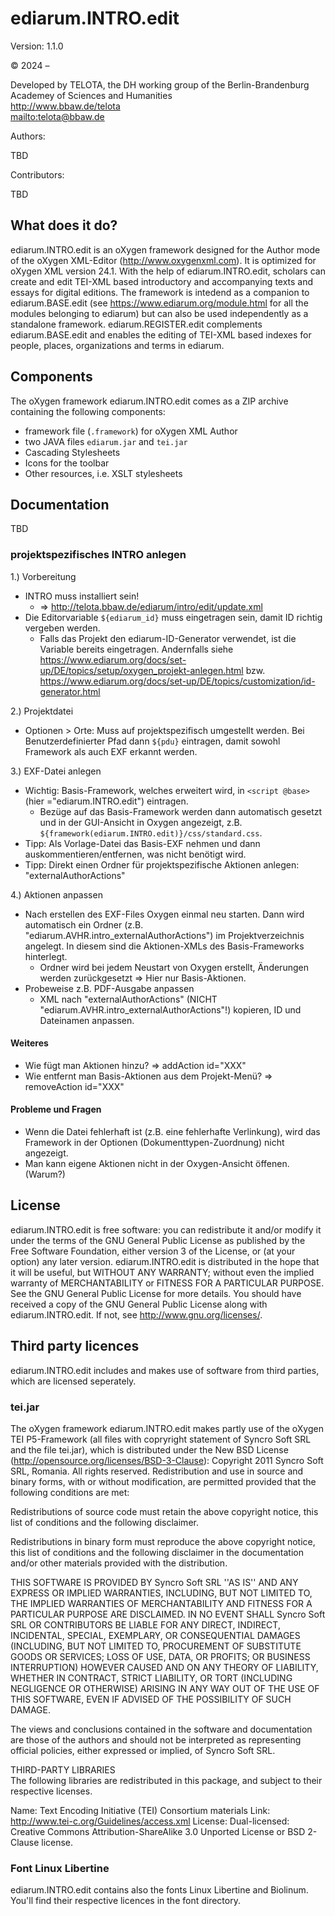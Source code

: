 # ediarum.INTRO.edit

Version: 1.1.0

© 2024 –

Developed by TELOTA, the DH working group of the Berlin-Brandenburg Academey of
Sciences and Humanities  
<http://www.bbaw.de/telota>  
<mailto:telota@bbaw.de>

Authors:

TBD

Contributors:

TBD

## What does it do?

ediarum.INTRO.edit is an oXygen framework designed for the Author mode of the
oXygen XML-Editor (http://www.oxygenxml.com). It is optimized for oXygen XML
version 24.1. With the help of ediarum.INTRO.edit, scholars can create and edit
TEI-XML based introductory and accompanying texts and essays for digital
editions. The framework is intedend as a companion to ediarum.BASE.edit (see
<https://www.ediarum.org/module.html> for all the modules belonging to ediarum)
but can also be used independently as a standalone framework.
ediarum.REGISTER.edit complements ediarum.BASE.edit and enables the editing of
TEI-XML based indexes for people, places, organizations and terms in ediarum.

## Components

The oXygen framework ediarum.INTRO.edit comes as a ZIP archive containing the
following components:

- framework file (`.framework`) for oXygen XML Author
- two JAVA files `ediarum.jar` and `tei.jar`
- Cascading Stylesheets
- Icons for the toolbar
- Other resources, i.e. XSLT stylesheets

## Documentation

TBD

### projektspezifisches INTRO anlegen

1.) Vorbereitung
* INTRO muss installiert sein!
  * => http://telota.bbaw.de/ediarum/intro/edit/update.xml
* Die Editorvariable `${ediarum_id}` muss eingetragen sein, damit ID richtig vergeben werden.
  * Falls das Projekt den ediarum-ID-Generator verwendet, ist die Variable bereits eingetragen. Andernfalls siehe <https://www.ediarum.org/docs/set-up/DE/topics/setup/oxygen_projekt-anlegen.html> bzw. <https://www.ediarum.org/docs/set-up/DE/topics/customization/id-generator.html>

2.) Projektdatei
* Optionen > Orte: Muss auf projektspezifisch umgestellt werden. Bei Benutzerdefinierter Pfad dann `${pdu}` eintragen, damit sowohl Framework als auch EXF erkannt werden.

3.) EXF-Datei anlegen
* Wichtig: Basis-Framework, welches erweitert wird, in `<script @base>` (hier ="ediarum.INTRO.edit") eintragen.
  * Bezüge auf das Basis-Framework werden dann automatisch gesetzt und in der GUI-Ansicht in Oxygen angezeigt, z.B. `${framework(ediarum.INTRO.edit)}/css/standard.css`.
* Tipp: Als Vorlage-Datei das Basis-EXF nehmen und dann auskommentieren/entfernen, was nicht benötigt wird.
* Tipp: Direkt einen Ordner für projektspezifische Aktionen anlegen: "externalAuthorActions"

4.) Aktionen anpassen
* Nach erstellen des EXF-Files Oxygen einmal neu starten. Dann wird automatisch ein Ordner (z.B. "ediarum.AVHR.intro_externalAuthorActions") im Projektverzeichnis angelegt. In diesem sind die Aktionen-XMLs des Basis-Frameworks hinterlegt.
  * Ordner wird bei jedem Neustart von Oxygen erstellt, Änderungen werden zurückgesetzt => Hier nur Basis-Aktionen.
* Probeweise z.B. PDF-Ausgabe anpassen
  * XML nach "externalAuthorActions" (NICHT "ediarum.AVHR.intro_externalAuthorActions"!) kopieren, ID und Dateinamen anpassen.

#### Weiteres
* Wie fügt man Aktionen hinzu? => addAction id="XXX"
* Wie entfernt man Basis-Aktionen aus dem Projekt-Menü? => removeAction id="XXX"

#### Probleme und Fragen
- Wenn die Datei fehlerhaft ist (z.B. eine fehlerhafte Verlinkung), wird das Framework in der Optionen (Dokumenttypen-Zuordnung) nicht angezeigt.
- Man kann eigene Aktionen nicht in der Oxygen-Ansicht öffenen. (Warum?)


## License

ediarum.INTRO.edit is free software: you can redistribute it and/or modify
it under the terms of the GNU General Public License as published by
the Free Software Foundation, either version 3 of the License, or
(at your option) any later version.
ediarum.INTRO.edit is distributed in the hope that it will be useful,
but WITHOUT ANY WARRANTY; without even the implied warranty of
MERCHANTABILITY or FITNESS FOR A PARTICULAR PURPOSE.  See the
GNU General Public License for more details.
You should have received a copy of the GNU General Public License
along with ediarum.INTRO.edit. If not, see <http://www.gnu.org/licenses/>.

## Third party licences

ediarum.INTRO.edit includes and makes use of software from third parties, which are
licensed seperately.

### tei.jar
The oXygen framework ediarum.INTRO.edit makes partly use of the oXygen TEI P5-Framework
(all files with copryright statement of Syncro Soft SRL and the file tei.jar), which
is distributed under the New BSD License (http://opensource.org/licenses/BSD-3-Clause):
Copyright 2011 Syncro Soft SRL, Romania. All rights reserved.
Redistribution and use in source and binary forms, with or without modification, are
permitted provided that the following conditions are met:


Redistributions of source code must retain the above copyright notice, this list of conditions and the following disclaimer.

Redistributions in binary form must reproduce the above copyright notice, this list of conditions and the following disclaimer in the documentation and/or other materials provided with the distribution.

THIS SOFTWARE IS PROVIDED BY Syncro Soft SRL ''AS IS'' AND ANY EXPRESS OR IMPLIED
WARRANTIES, INCLUDING, BUT NOT LIMITED TO, THE IMPLIED WARRANTIES OF MERCHANTABILITY AND
FITNESS FOR A PARTICULAR PURPOSE ARE DISCLAIMED. IN NO EVENT SHALL Syncro Soft SRL OR
CONTRIBUTORS BE LIABLE FOR ANY DIRECT, INDIRECT, INCIDENTAL, SPECIAL, EXEMPLARY, OR
CONSEQUENTIAL DAMAGES (INCLUDING, BUT NOT LIMITED TO, PROCUREMENT OF SUBSTITUTE GOODS OR
SERVICES; LOSS OF USE, DATA, OR PROFITS; OR BUSINESS INTERRUPTION) HOWEVER CAUSED AND ON
ANY THEORY OF LIABILITY, WHETHER IN CONTRACT, STRICT LIABILITY, OR TORT (INCLUDING
NEGLIGENCE OR OTHERWISE) ARISING IN ANY WAY OUT OF THE USE OF THIS SOFTWARE, EVEN IF
ADVISED OF THE POSSIBILITY OF SUCH DAMAGE.

The views and conclusions contained in the software and documentation are those of the
authors and should not be interpreted as representing official policies, either expressed
or implied, of Syncro Soft SRL.

THIRD-PARTY LIBRARIES  
The following libraries are redistributed in this package, and subject to their respective licenses.

Name: Text Encoding Initiative (TEI) Consortium materials
Link: http://www.tei-c.org/Guidelines/access.xml
License: Dual-licensed: Creative Commons Attribution-ShareAlike 3.0 Unported License or BSD 2-Clause license.

### Font Linux Libertine

ediarum.INTRO.edit contains also the fonts Linux Libertine and Biolinum. You'll find their respective
licences in the font directory.
